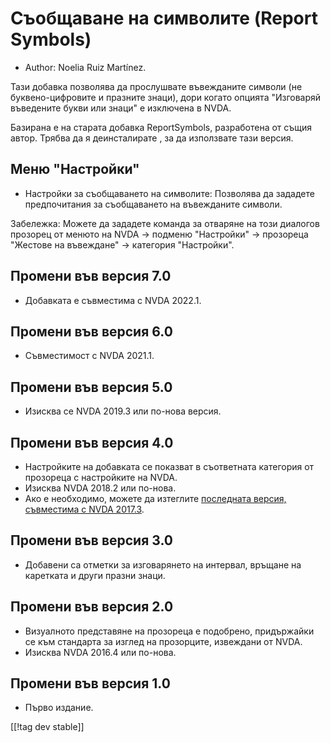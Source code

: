 # Съобщаване на символите (Report Symbols) #

*	Author: Noelia Ruiz Martínez.

Тази добавка позволява да прослушвате въвежданите символи (не
буквено-цифровите и празните знаци), дори когато опцията "Изговаряй
въведените букви или знаци" е изключена в NVDA.

Базирана е на старата добавка ReportSymbols, разработена от същия
автор. Трябва да я деинсталирате , за да използвате тази версия.

## Меню "Настройки" ##
*	Настройки за съобщаването на символите: Позволява да зададете
  предпочитания за съобщаването на въвежданите символи.

Забележка: Можете да зададете команда за отваряне на този диалогов прозорец
от менюто на NVDA -> подменю "Настройки" -> прозореца "Жестове на въвеждане"
-> категория "Настройки".

## Промени във версия 7.0
* Добавката е съвместима с NVDA 2022.1.

## Промени във версия 6.0
* Съвместимост с NVDA 2021.1.

## Промени във версия 5.0 ##
*	Изисква се NVDA 2019.3 или по-нова версия.

## Промени във версия 4.0 ##
* Настройките на добавката се показват в съответната категория от прозореца
  с настройките на NVDA.
* Изисква NVDA 2018.2 или по-нова.
* Ако е необходимо, можете да изтеглите [последната версия, съвместима с
  NVDA 2017.3][3].

## Промени във версия 3.0 ##
* Добавени са отметки за изговарянето на интервал, връщане на каретката и
  други празни знаци.

## Промени във версия 2.0 ##
*	Визуалното представяне на прозореца е подобрено, придържайки се към
  стандарта за изглед на прозорците, извеждани от NVDA.
*	Изисква NVDA 2016.4 или по-нова.

## Промени във версия 1.0 ##
*	Първо издание.

[[!tag dev stable]]

[3]: https://www.nvaccess.org/addonStore/legacy?file=rsy-o
